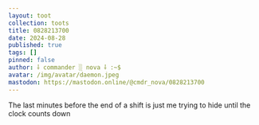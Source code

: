 ```yaml
---
layout: toot
collection: toots
title: 0828213700
date: 2024-08-28
published: true
tags: []
pinned: false
author: ⸸ commander ░ nova ⸸ :~$
avatar: /img/avatar/daemon.jpeg
mastodon: https://mastodon.online/@cmdr_nova/0828213700
---
```


The last minutes before the end of a shift is just me trying to hide until the clock counts down

